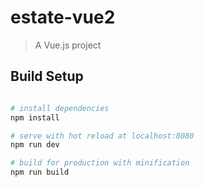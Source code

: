 # estate-vue2

> A Vue.js project

## Build Setup

``` bash

# install dependencies
npm install

# serve with hot reload at localhost:8080
npm run dev

# build for production with minification
npm run build
```

